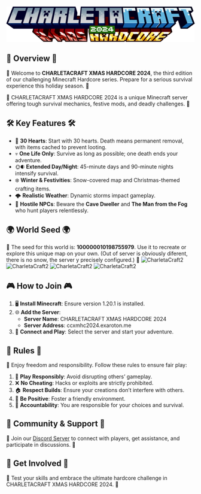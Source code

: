 ![CharletaCraft2](img/CCHXMAS2024.png)

## 🎅 Overview 🎅

🎄 Welcome to **CHARLETACRAFT XMAS HARDCORE 2024**, the third edition of our challenging Minecraft Hardcore series. Prepare for a serious survival experience this holiday season. 🎄

🎁 CHARLETACRAFT XMAS HARDCORE 2024 is a unique Minecraft server offering tough survival mechanics, festive mods, and deadly challenges. 🎁

## 🛠️ Key Features 🛠️

- 🧡 **30 Hearts**: Start with 30 hearts. Death means permanent removal, with items cached to prevent looting.
- 💀 **One Life Only**: Survive as long as possible; one death ends your adventure.
- 🌞🌒 **Extended Day/Night**: 45-minute days and 90-minute nights intensify survival.
- ❄️ **Winter & Festivities**: Snow-covered map and Christmas-themed crafting items.
- 🌩️ **Realistic Weather**: Dynamic storms impact gameplay.
- 👾 **Hostile NPCs**: Beware the **Cave Dweller** and **The Man from the Fog** who hunt players relentlessly.

## 🌍 World Seed 🌍

🔢 The seed for this world is: **100000010198755979**. Use it to recreate or explore this unique map on your own. (Out of server is obviously diferent, there is no snow, the server y precisely configured.) 🔢
![CharletaCraft2](img/img1.png)
![CharletaCraft2](img/img2.png)
![CharletaCraft2](img/img3.png)
![CharletaCraft2](img/img4.png)

## 🎮 How to Join 🎮

1. 🖥️ **Install Minecraft**: Ensure version 1.20.1 is installed.
2. 🌐 **Add the Server**:
   - **Server Name**: CHARLETACRAFT XMAS HARDCORE 2024
   - **Server Address**: ccxmhc2024.exaroton.me
3. 🚪 **Connect and Play**: Select the server and start your adventure.

## 📜 Rules 📜

🎄 Enjoy freedom and responsibility. Follow these rules to ensure fair play:

1. 🎯 **Play Responsibly**: Avoid disrupting others’ gameplay.
2. ❌ **No Cheating**: Hacks or exploits are strictly prohibited.
3. 🏠 **Respect Builds**: Ensure your creations don’t interfere with others.
4. 💬 **Be Positive**: Foster a friendly environment.
5. 📜 **Accountability**: You are responsible for your choices and survival.

## 🤝 Community & Support 🤝

🎅 Join our [Discord Server](#) to connect with players, get assistance, and participate in discussions. 🎅

## 🎁 Get Involved 🎁

🎄 Test your skills and embrace the ultimate hardcore challenge in CHARLETACRAFT XMAS HARDCORE 2024. 🎄

